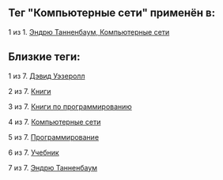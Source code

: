 ## Тег "Компьютерные сети" применён в:

1 из 1. [Эндрю Танненбаум, Компьютерные сети](../Книги/Программирование/Эндрю%20Танненбаум%20-%20Компьютерные%20сети.md)

## Близкие теги:

1 из 7. [Дэвид Уэзеролл](./Дэвид%20Уэзеролл.md)

2 из 7. [Книги](./Книги.md)

3 из 7. [Книги по программированию](./Книги%20по%20программированию.md)

4 из 7. [Компьютерные сети](./Компьютерные%20сети.md)

5 из 7. [Программирование](./Программирование.md)

6 из 7. [Учебник](./Учебник.md)

7 из 7. [Эндрю Танненбаум](./Эндрю%20Танненбаум.md)

